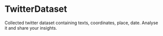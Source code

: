 # TwitterDataset

Collected twitter dataset containing texts, coordinates, place, date. Analyse it and share your insights. 

